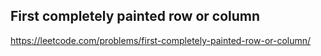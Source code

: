 ##  First completely painted row or column
https://leetcode.com/problems/first-completely-painted-row-or-column/
